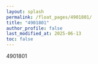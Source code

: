 ```yaml
---
layout: splash
permalink: /float_pages/4901801/
title: "4901801"
author_profile: false
last_modified_at: 2025-06-13
toc: false
---
```

 
4901801
